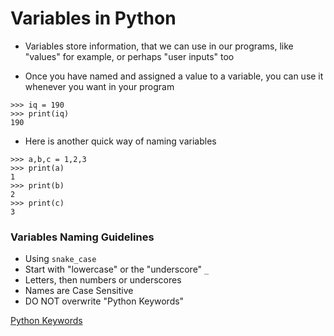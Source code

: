 # Variables in Python

- Variables store information, that we can use in our programs, like "values" for example, or perhaps "user inputs" too

- Once you have named and assigned a value to a variable, you can use it whenever you want in your program
```
>>> iq = 190
>>> print(iq)
190
```

- Here is another quick way of naming variables
```
>>> a,b,c = 1,2,3
>>> print(a)
1
>>> print(b)
2
>>> print(c)
3
```

### Variables Naming Guidelines

- Using `snake_case`
- Start with "lowercase" or the "underscore" `_`
- Letters, then numbers or underscores
- Names are Case Sensitive
- DO NOT overwrite "Python Keywords"

[Python Keywords](https://www.w3schools.com/python/python_ref_keywords.asp)
